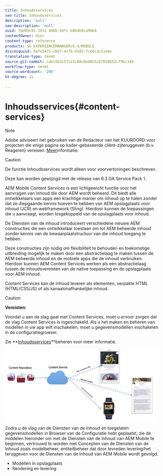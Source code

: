 ```yaml
---
title: Inhoudsservices
seo-title: Inhoudsservices
description: 'null'
seo-description: 'null'
uuid: 7bd09c91-3931-400b-bdfc-b064b9ca9668
contentOwner: User
content-type: reference
products: SG_EXPERIENCEMANAGER/6.4/MOBILE
discoiquuid: 6a7e5472-cb57-4c78-b183-7c6dcac11a4e
translation-type: tm+mt
source-git-commit: cdec5b3c57ce1c80c0ed6b5cb7650b52cf9bc340
workflow-type: tm+mt
source-wordcount: '295'
ht-degree: 1%

---
```



# Inhoudsservices{#content-services}

>[!NOTE]
>
>Adobe adviseert het gebruiken van de Redacteur van het KUUROORD voor projecten die enige pagina op kader-gebaseerde cliënt-zijteruggeven (b.v. Reageren) vereisen. [Meer](/help/sites-developing/spa-overview.md)informatie.

>[!CAUTION]
>
>De functie Inhoudsservices wordt alleen voor voorvertoningen beschreven.
>
>Deze kan worden gewijzigd met de release van 6.3 GA Service Pack 1.

AEM Mobile Content Services is een lichtgewicht functie voor het aanvragen van inhoud die door AEM wordt beheerd. Dit biedt alle ontwikkelaars van apps een krachtige manier om inhoud op te halen zonder dat ze diepgaande kennis hoeven te hebben van AEM opslagplaats voor inhoud (JCR) en webframework (Sling). Hierdoor kunnen de toepassingen die u aanvraagt, worden losgekoppeld van de opslagplaats voor inhoud.

De Diensten van de inhoud introduceert verscheidene nieuwe AEM constructies die een ontwikkelaar toestaan om tot AEM beheerde inhoud zonder kennis van de bewaarplaatstructuur van die inhoud toegang te hebben.

Deze constructies zijn nodig om flexibiliteit te behouden en toekomstige uitbreiding mogelijk te maken door een abstractielaag te maken tussen de AEM beheerde inhoud en de mobiele apps die de inhoud verbruiken. Hierdoor kunnen AEM Content Services werken als een abstractielaag tussen de inhoudsvereisten van de native toepassing en de opslagplaats voor AEM inhoud.

Content Services kan de inhoud leveren als elementen, verpakte HTML (HTML/CSS/JS) of als kanaalonafhankelijke inhoud.

>[!CAUTION]
>
>**Vereisten:**
>
>Voordat u aan de slag gaat met Content Services, moet u ervoor zorgen dat de vlag Content Services is ingeschakeld. Als u het maken en beheren van modellen in uw app wilt inschakelen, moet u gegevensmodellen inschakelen in de configuratiegrowser.
>
>Zie **[Inhoudsservices](/help/mobile/developing-content-services.md)**beheren voor meer informatie.

![chlimage_1-143](assets/chlimage_1-143.png)

Zodra u de vlag van de Diensten van de Inhoud en toegelaten gegevensmodellen in Browser van de Configuratie hebt geplaatst, zie de middelen hieronder om met de Diensten van de Inhoud van AEM Mobile te beginnen, vertrouwd te worden met Concepten van de Diensten van de Inhoud zoals modelbeheer, entiteitbeheer dat door tevreden levering/het teruggeven voor de Diensten van de Inhoud van AEM Mobile wordt gevolgd.

* Modellen in opslagplaats
* Rendering en levering

